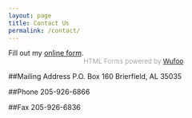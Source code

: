 ```yaml
---
layout: page
title: Contact Us
permalink: /contact/
---
```


<div id="wufoo-q1xoayf21upl2b2">
Fill out my <a href="https://bhamaiga.wufoo.com/forms/q1xoayf21upl2b2">online form</a>.
</div>
<div id="wuf-adv" style="font-family:inherit;font-size: small;color:#a7a7a7;text-align:center;display:block;">HTML Forms powered by <a href="http://www.wufoo.com">Wufoo</a>.</div>
<script type="text/javascript">var q1xoayf21upl2b2;(function(d, t) {
var s = d.createElement(t), options = {
'userName':'bhamaiga',
'formHash':'q1xoayf21upl2b2',
'autoResize':true,
'height':'597',
'async':true,
'host':'wufoo.com',
'header':'show',
'ssl':true};
s.src = ('https:' == d.location.protocol ? 'https://' : 'http://') + 'www.wufoo.com/scripts/embed/form.js';
s.onload = s.onreadystatechange = function() {
var rs = this.readyState; if (rs) if (rs != 'complete') if (rs != 'loaded') return;
try { q1xoayf21upl2b2 = new WufooForm();q1xoayf21upl2b2.initialize(options);q1xoayf21upl2b2.display(); } catch (e) {}};
var scr = d.getElementsByTagName(t)[0], par = scr.parentNode; par.insertBefore(s, scr);
})(document, 'script');</script>


##Mailing Address
P.O. Box 160
Brierfield, AL 35035

##Phone
205-926-6866

##Fax
205-926-6836



